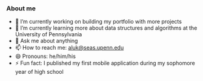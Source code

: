 ### About me

<!--
**lukashchu/lukashchu** is a ✨ _special_ ✨ repository because its `README.md` (this file) appears on your GitHub profile.

Here are some ideas to get you started:

- 🔭 I’m currently working on ...
- 🌱 I’m currently learning ...
- 👯 I’m looking to collaborate on ...
- 🤔 I’m looking for help with ...
- 💬 Ask me about ...
- 📫 How to reach me: ...
- 😄 Pronouns: ...
- ⚡ Fun fact: ...
-->

- 🔭 I’m currently working on building my portfolio with more projects
- 🌱 I’m currently learning more about data structures and algorithms at the University of Pennsylvania
- 💬 Ask me about anything
- 📫 How to reach me: aluk@seas.upenn.edu
- 😄 Pronouns: he/him/his
- ⚡ Fun fact: I published my first mobile application during my sophomore year of high school
